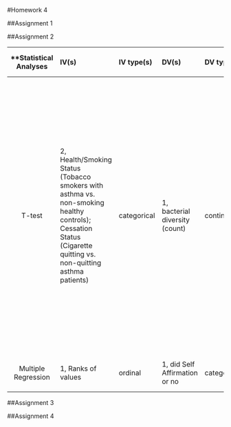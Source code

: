 #Homework 4

##Assignment 1

##Assignment 2

| **Statistical Analyses	|  IV(s)  |  IV type(s) |  DV(s)  |  DV type(s)  |  Control Var | Control Var type  | Question to be answered | _H0_ | alpha | link to paper **|
|:----------:|:----------|:------------|:-------------|:-------------|:------------|:------------- |:------------------|:----:|:-------:|:-------|
T-test	| 2, Health/Smoking Status (Tobacco smokers with asthma vs. non-smoking healthy controls); Cessation Status (Cigarette quitting vs. non-quitting asthma patients) | categorical | 1, bacterial diversity (count) | continuous | 2, patients who had not experienced lower respiratory tract infections in the last 3 months; patients who had not received treatment with inhaled or systemic corticosteroids in the last 3 months | categorical | 1. Does bacterial diversity differ between asthmatic smokers and healthy non-smokers? 2. Does bacterial diversity decrease in cigarette-quitting asthmatic smokers vs. non-quitting asthmatic smokers? | This was an exploratory study, so no pre-specified null hypothesis was stated; only said "smoking cessation is associated with changes in bacterial diversity"; if stated, the null would likely be: bacterial diversity after cessation >= bacterial diversity without cessation | Used p-value = 0.05 in analysis | [Smoking Cessation and the Microbiome in Induced Sputum Samples from Cigarette Smoking Asthma Patients](http://journals.plos.org/plosone/article?id=10.1371/journal.pone.0158622) |
Multiple Regression	| 1, Ranks of values | ordinal | 1, did Self Affirmation or no| categorical | 1, age | continuous (could also be categoridcal) |

##Assignment 3

##Assignment 4



